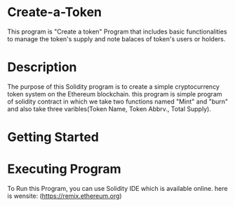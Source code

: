# Create-a-Token
This program is "Create a token" Program that includes basic functionalities to manage the token's supply and note balaces of token's users or holders. 

# Description
The purpose of this Solidity program is to create a simple cryptocurrency token system on the Ethereum blockchain. this program is simple program of solidity contract in which we take two functions named "Mint" and "burn" and also take three varibles(Token Name, Token Abbrv., Total Supply).

# Getting Started
# Executing Program
To Run this Program, you can use Solidity IDE which is available online. here is wensite: (https://remix.ethereum.org)
